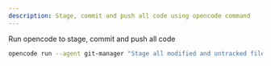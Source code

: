 ```yaml
---
description: Stage, commit and push all code using opencode command
---
```

Run opencode to stage, commit and push all code
```bash
opencode run --agent git-manager "Stage all modified and untracked files, commit and push"
```
